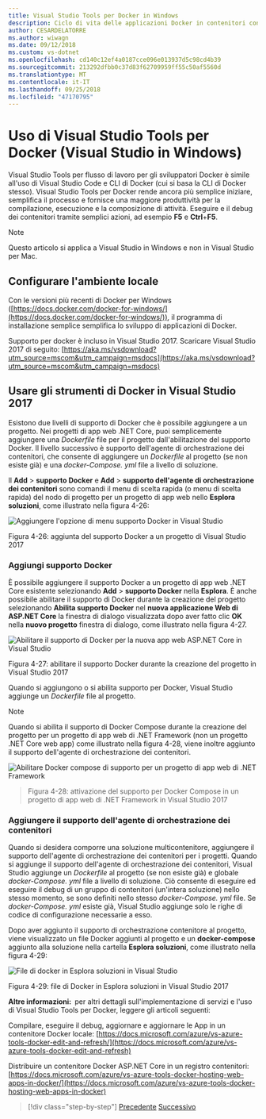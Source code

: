```yaml
---
title: Visual Studio Tools per Docker in Windows
description: Ciclo di vita delle applicazioni Docker in contenitori con piattaforma e strumenti Microsoft
author: CESARDELATORRE
ms.author: wiwagn
ms.date: 09/12/2018
ms.custom: vs-dotnet
ms.openlocfilehash: cd140c12ef4a0187cce096e013937d5c98cd4b39
ms.sourcegitcommit: 213292dfbb0c37d83f62709959ff55c50af5560d
ms.translationtype: MT
ms.contentlocale: it-IT
ms.lasthandoff: 09/25/2018
ms.locfileid: "47170795"
---
```

# <a name="using-visual-studio-tools-for-docker-visual-studio-on-windows"></a>Uso di Visual Studio Tools per Docker (Visual Studio in Windows)

Visual Studio Tools per flusso di lavoro per gli sviluppatori Docker è simile all'uso di Visual Studio Code e CLI di Docker (cui si basa la CLI di Docker stesso). Visual Studio Tools per Docker rende ancora più semplice iniziare, semplifica il processo e fornisce una maggiore produttività per la compilazione, esecuzione e la composizione di attività. Eseguire e il debug dei contenitori tramite semplici azioni, ad esempio **F5** e **Ctrl**+**F5**.

> [!NOTE]
> Questo articolo si applica a Visual Studio in Windows e non in Visual Studio per Mac.

## <a name="configure-your-local-environment"></a>Configurare l'ambiente locale

Con le versioni più recenti di Docker per Windows ([https://docs.docker.com/docker-for-windows/](https://docs.docker.com/docker-for-windows/)), il programma di installazione semplice semplifica lo sviluppo di applicazioni di Docker.

Supporto per docker è incluso in Visual Studio 2017. Scaricare Visual Studio 2017 di seguito: [https://aka.ms/vsdownload?utm_source=mscom&utm_campaign=msdocs](https://aka.ms/vsdownload?utm_source=mscom&utm_campaign=msdocs)

## <a name="use-docker-tools-in-visual-studio-2017"></a>Usare gli strumenti di Docker in Visual Studio 2017

Esistono due livelli di supporto di Docker che è possibile aggiungere a un progetto. Nei progetti di app web .NET Core, puoi semplicemente aggiungere una *Dockerfile* file per il progetto dall'abilitazione del supporto Docker. Il livello successivo è supporto dell'agente di orchestrazione dei contenitori, che consente di aggiungere un *Dockerfile* al progetto (se non esiste già) e una *docker-Compose. yml* file a livello di soluzione.

Il **Add** > **supporto Docker** e **Add** > **supporto dell'agente di orchestrazione dei contenitori** sono comandi il menu di scelta rapida (o menu di scelta rapida) del nodo di progetto per un progetto di app web nello **Esplora soluzioni**, come illustrato nella figura 4-26:

![Aggiungere l'opzione di menu supporto Docker in Visual Studio](media/add-docker-support-menu.png)

Figura 4-26: aggiunta del supporto Docker a un progetto di Visual Studio 2017

### <a name="add-docker-support"></a>Aggiungi supporto Docker

È possibile aggiungere il supporto Docker a un progetto di app web .NET Core esistente selezionando **Add** > **supporto Docker** nella **Esplora**. È anche possibile abilitare il supporto di Docker durante la creazione del progetto selezionando **Abilita supporto Docker** nel **nuova applicazione Web di ASP.NET Core** la finestra di dialogo visualizzata dopo aver fatto clic **OK** nella **nuovo progetto** finestra di dialogo, come illustrato nella figura 4-27.

![Abilitare il supporto di Docker per la nuova app web ASP.NET Core in Visual Studio](./media/enable-docker-support-visual-studio.png)

Figura 4-27: abilitare il supporto Docker durante la creazione del progetto in Visual Studio 2017

Quando si aggiungono o si abilita supporto per Docker, Visual Studio aggiunge un *Dockerfile* file al progetto.

> [!NOTE]
> Quando si abilita il supporto di Docker Compose durante la creazione del progetto per un progetto di app web di .NET Framework (non un progetto .NET Core web app) come illustrato nella figura 4-28, viene inoltre aggiunto il supporto dell'agente di orchestrazione dei contenitori.
>
> ![Abilitare Docker compose di supporto per un progetto di app web di .NET Framework](media/enable-docker-compose-support.png)

> Figura 4-28: attivazione del supporto per Docker Compose in un progetto di app web di .NET Framework in Visual Studio 2017

### <a name="add-container-orchestrator-support"></a>Aggiungere il supporto dell'agente di orchestrazione dei contenitori

Quando si desidera comporre una soluzione multicontenitore, aggiungere il supporto dell'agente di orchestrazione dei contenitori per i progetti. Quando si aggiunge il supporto dell'agente di orchestrazione dei contenitori, Visual Studio aggiunge un *Dockerfile* al progetto (se non esiste già) e globale *docker-Compose. yml* file a livello di soluzione. Ciò consente di eseguire ed eseguire il debug di un gruppo di contenitori (un'intera soluzione) nello stesso momento, se sono definiti nello stesso *docker-Compose. yml* file. Se *docker-Compose. yml* esiste già, Visual Studio aggiunge solo le righe di codice di configurazione necessarie a esso.

Dopo aver aggiunto il supporto di orchestrazione contenitore al progetto, viene visualizzato un file Docker aggiunti al progetto e un **docker-compose** aggiunto alla soluzione nella cartella **Esplora soluzioni**, come illustrato nella figura 4-29:

![File di docker in Esplora soluzioni in Visual Studio](media/docker-support-solution-explorer.png)

Figura 4-29: file di Docker in Esplora soluzioni in Visual Studio 2017

**Altre informazioni:** per altri dettagli sull'implementazione di servizi e l'uso di Visual Studio Tools per Docker, leggere gli articoli seguenti:

Compilare, eseguire il debug, aggiornare e aggiornare le App in un contenitore Docker locale: [https://docs.microsoft.com/azure/vs-azure-tools-docker-edit-and-refresh/](https://docs.microsoft.com/azure/vs-azure-tools-docker-edit-and-refresh)

Distribuire un contenitore Docker ASP.NET Core in un registro contenitori: [https://docs.microsoft.com/azure/vs-azure-tools-docker-hosting-web-apps-in-docker/](https://docs.microsoft.com/azure/vs-azure-tools-docker-hosting-web-apps-in-docker)

>[!div class="step-by-step"]
[Precedente](docker-apps-inner-loop-workflow.md)
[Successivo](set-up-windows-containers-with-powershell.md)